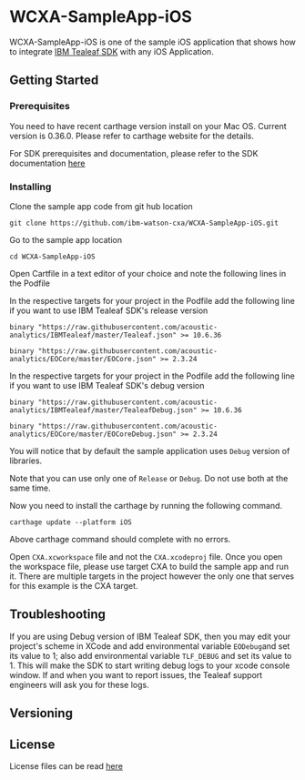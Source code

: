 # WCXA-SampleApp-iOS

WCXA-SampleApp-iOS is one of the sample iOS application that shows how to integrate [IBM Tealeaf SDK](https://github.com/ibm-watson-cxa/IBMTealeaf) with any iOS Application.


## Getting Started

### Prerequisites

You need to have recent carthage version install on your Mac OS. Current version is 0.36.0. Please refer to carthage website for the details.

For SDK prerequisites and documentation, please refer to the SDK documentation [here](https://developer.ibm.com/customer-engagement/docs/watson-marketing/ibm-watson-customer-experience-analytics/ibm-watson-customer-experience-analytics-mobile-basic-edition/)

### Installing

Clone the sample app code from git hub location

`git clone https://github.com/ibm-watson-cxa/WCXA-SampleApp-iOS.git`

Go to the sample app location

`cd WCXA-SampleApp-iOS`

Open Cartfile in a text editor of your choice and note the following lines in the Podfile

In the respective targets for your project in the Podfile add the following line if you want to use IBM Tealeaf SDK's release version

`binary "https://raw.githubusercontent.com/acoustic-analytics/IBMTealeaf/master/Tealeaf.json" >= 10.6.36`

`binary "https://raw.githubusercontent.com/acoustic-analytics/EOCore/master/EOCore.json" >= 2.3.24`

In the respective targets for your project in the Podfile add the following line if you want to use IBM Tealeaf SDK's debug version

`binary "https://raw.githubusercontent.com/acoustic-analytics/IBMTealeaf/master/TealeafDebug.json" >= 10.6.36`

`binary "https://raw.githubusercontent.com/acoustic-analytics/EOCore/master/EOCoreDebug.json" >= 2.3.24`

You will notice that by default the sample application uses `Debug` version of libraries.

Note that you can use only one of  `Release` or `Debug`. Do not use both at the same time.

Now you need to install the carthage by running the following command.

`carthage update --platform iOS`

Above carthage command should complete with no errors.

Open `CXA.xcworkspace` file and not the `CXA.xcodeproj` file. Once you open the workspace file, please use target CXA to build the sample app and run it. There are multiple targets in the project however the only one that serves for this example is the CXA target.

## Troubleshooting

If you are using Debug version of IBM Tealeaf SDK, then you may edit your project's scheme in XCode and add environmental variable `EODebug`and set its value to 1; also add environmental variable `TLF_DEBUG` and set its value to 1. This will make the SDK to start writing debug logs to your xcode console window. If and when you want to report issues, the Tealeaf support engineers will ask you for these logs.


## Versioning


## License

License files can be read [here](https://github.com/ibm-watson-cxa/IBMTealeaf/tree/master/Licenses)
